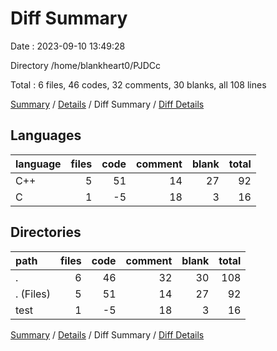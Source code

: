 # Diff Summary

Date : 2023-09-10 13:49:28

Directory /home/blankheart0/PJDCc

Total : 6 files,  46 codes, 32 comments, 30 blanks, all 108 lines

[Summary](results.md) / [Details](details.md) / Diff Summary / [Diff Details](diff-details.md)

## Languages
| language | files | code | comment | blank | total |
| :--- | ---: | ---: | ---: | ---: | ---: |
| C++ | 5 | 51 | 14 | 27 | 92 |
| C | 1 | -5 | 18 | 3 | 16 |

## Directories
| path | files | code | comment | blank | total |
| :--- | ---: | ---: | ---: | ---: | ---: |
| . | 6 | 46 | 32 | 30 | 108 |
| . (Files) | 5 | 51 | 14 | 27 | 92 |
| test | 1 | -5 | 18 | 3 | 16 |

[Summary](results.md) / [Details](details.md) / Diff Summary / [Diff Details](diff-details.md)
